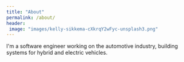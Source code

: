 ```yaml
---
title: "About"
permalink: /about/
header:
 image: "images/kelly-sikkema-cXkrqY2wFyc-unsplash3.png"
---
```



I'm a software engineer working on the automotive industry, building systems for hybrid and electric vehicles.

